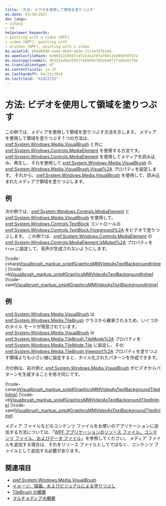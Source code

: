 ```yaml
---
title: '方法: ビデオを使用して領域を塗りつぶす'
ms.date: 03/30/2017
dev_langs:
- csharp
- vb
helpviewer_keywords:
- painting with a video [WPF]
- video [WPF], painting with
- brushes [WPF], painting with a video
ms.assetid: 04dd6600-4a6e-4b43-a93e-21cce7dfbcb8
ms.openlocfilehash: be09d1310847cd7214ea795a704c25d994f07b7a
ms.sourcegitcommit: 9b552addadfb57fab0b9e7852ed4f1f1b8a42f8e
ms.translationtype: HT
ms.contentlocale: ja-JP
ms.lasthandoff: 04/23/2019
ms.locfileid: "61921733"
---
```

# <a name="how-to-paint-an-area-with-a-video"></a>方法: ビデオを使用して領域を塗りつぶす
この例では、メディアを使用して領域を塗りつぶす方法を示します。 メディアを使用して領域を塗りつぶす 1 つの方法は、<xref:System.Windows.Media.VisualBrush> と共に <xref:System.Windows.Controls.MediaElement> を使用する方法です。 <xref:System.Windows.Controls.MediaElement> を使用してメディアを読み込み、再生し、それを使用して <xref:System.Windows.Media.VisualBrush> の <xref:System.Windows.Media.VisualBrush.Visual%2A> プロパティを設定します。 それから、<xref:System.Windows.Media.VisualBrush> を使用して、読み込まれたメディアで領域を塗りつぶします。  
  
## <a name="example"></a>例  
 次の例では、<xref:System.Windows.Controls.MediaElement> と <xref:System.Windows.Media.VisualBrush> を使用して、<xref:System.Windows.Controls.TextBlock> コントロールの <xref:System.Windows.Controls.TextBlock.Foreground%2A> をビデオで塗りつぶします。 この例では、<xref:System.Windows.Controls.MediaElement> の <xref:System.Windows.Controls.MediaElement.IsMuted%2A> プロパティを `true` に設定して、音声が生成されないようにします。  
  
 [!code-csharp[Visualbrush_markup_snip#GraphicsMMVideoAsTextBackgroundInline](~/samples/snippets/csharp/VS_Snippets_Wpf/visualbrush_markup_snip/CSharp/PaintWithVideoExample.cs#graphicsmmvideoastextbackgroundinline)]
 [!code-vb[Visualbrush_markup_snip#GraphicsMMVideoAsTextBackgroundInline](~/samples/snippets/visualbasic/VS_Snippets_Wpf/visualbrush_markup_snip/visualbasic/paintwithvideoexample.vb#graphicsmmvideoastextbackgroundinline)]
 [!code-xaml[Visualbrush_markup_snip#GraphicsMMVideoAsTextBackgroundInline](~/samples/snippets/xaml/VS_Snippets_Wpf/visualbrush_markup_snip/XAML/PaintWithVideoExample.xaml#graphicsmmvideoastextbackgroundinline)]  
  
## <a name="example"></a>例  
 <xref:System.Windows.Media.VisualBrush> は <xref:System.Windows.Media.TileBrush> クラスから継承されるため、いくつかのタイル モードが用意されています。 <xref:System.Windows.Media.VisualBrush> の <xref:System.Windows.Media.TileBrush.TileMode%2A> プロパティを <xref:System.Windows.Media.TileMode.Tile> に設定し、その <xref:System.Windows.Media.TileBrush.Viewport%2A> プロパティを塗りつぶす領域よりも小さい値に設定すると、タイル化されたパターンを作成できます。  
  
 次の例は、前の例と <xref:System.Windows.Media.VisualBrush> がビデオからパターンを生成することを除き同じです。  
  
 [!code-csharp[Visualbrush_markup_snip#GraphicsMMVideoAsTextBackgroundTiledInline](~/samples/snippets/csharp/VS_Snippets_Wpf/visualbrush_markup_snip/CSharp/PaintWithVideoExample.cs#graphicsmmvideoastextbackgroundtiledinline)]
 [!code-vb[Visualbrush_markup_snip#GraphicsMMVideoAsTextBackgroundTiledInline](~/samples/snippets/visualbasic/VS_Snippets_Wpf/visualbrush_markup_snip/visualbasic/paintwithvideoexample.vb#graphicsmmvideoastextbackgroundtiledinline)]
 [!code-xaml[Visualbrush_markup_snip#GraphicsMMVideoAsTextBackgroundTiledInline](~/samples/snippets/xaml/VS_Snippets_Wpf/visualbrush_markup_snip/XAML/PaintWithVideoExample.xaml#graphicsmmvideoastextbackgroundtiledinline)]  
  
 メディア ファイルなどのコンテンツ ファイルをお使いのアプリケーションに追加する方法については、「[WPF アプリケーションのリソース ファイル、コンテンツ ファイル、およびデータ ファイル](../app-development/wpf-application-resource-content-and-data-files.md)」を参照してください。 メディア ファイルを追加する場合は、それをリソース ファイルとしてではなく、コンテンツ ファイルとして追加する必要があります。  
  
## <a name="see-also"></a>関連項目

- <xref:System.Windows.Media.VisualBrush>
- [イメージ、描画、およびビジュアルによる塗りつぶし](painting-with-images-drawings-and-visuals.md)
- [TileBrush の概要](tilebrush-overview.md)
- [マルチメディアの概要](multimedia-overview.md)
